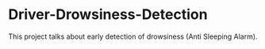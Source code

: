 # Driver-Drowsiness-Detection
This project talks about early detection of drowsiness (Anti Sleeping Alarm).
